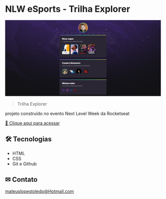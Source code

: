 # NLW eSports - Trilha Explorer

![preview](./.github/preview.png)

> Trilha Explorer

projeto construído no evento Next Level Week da Rocketseat

[🔗 Clique aqui para acessar](https://kbrlps.github.io/nlw/)

## 🛠 Tecnologias 

- HTML
- CSS
- Git e Github

## ✉ Contato

mateuslopestoledo@Hotmail.com
